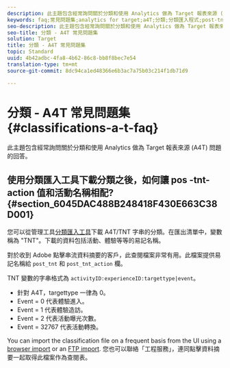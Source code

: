 ```yaml
---
description: 此主題包含經常詢問關於分類和使用 Analytics 做為 Target 報表來源 (A4T) 問題的回答。
keywords: faq;常見問題集;analytics for target;a4T;分類;分類匯入程式;post-tnt-action
seo-description: 此主題包含經常詢問關於分類和使用 Analytics 做為 Target 報表來源 (A4T) 問題的回答。
seo-title: 分類 - A4T 常見問題集
solution: Target
title: 分類 - A4T 常見問題集
topic: Standard
uuid: 4b42adbc-4fa8-4b62-86c8-bb8f8bec7e54
translation-type: tm+mt
source-git-commit: 8dc94ca1ed48366e6b3ac7a75b03c214f1db71d9

---
```



# 分類 - A4T 常見問題集{#classifications-a-t-faq}

此主題包含經常詢問關於分類和使用 Analytics 做為 Target 報表來源 (A4T) 問題的回答。

## 使用分類匯入工具下載分類之後，如何讓 pos -tnt-action 值和活動名稱相配? {#section_6045DAC488B248418F430E663C38D001}

您可以從管理工具[分類匯入工具](https://docs.adobe.com/content/help/en/analytics/components/classifications/classifications-importer/c-working-with-saint.html)下載 A4T/TNT 字串的分類。在匯出清單中，變數稱為 "TNT"。下載的資料包括活動、體驗等等的易記名稱。

對於收到 Adobe 點擊串流資料摘要的客戶，此查閱檔案非常有用。此檔案提供易記名稱給 `post_tnt` 和 `post_tnt_action` 欄。

TNT 變數的字串格式為 `activityID:experienceID:targettype|event`。

* 針對 A4T，targettype 一律為 0。
* Event = 0 代表體驗進入。
* Event = 1 代表體驗造訪。
* Event = 2 代表活動曝光次數。
* Event = 32767 代表活動轉換。

You can import the classification file on a frequent basis from the UI using a [browser import](https://docs.adobe.com/help/en/analytics/components/classifications/classifications-importer/browser-import.html) or an [FTP import](https://docs.adobe.com/help/en/analytics/components/classifications/classifications-importer/import-file.html). 您也可以聯絡「工程服務」，連同點擊資料摘要一起取得此檔案作為查閱表。

